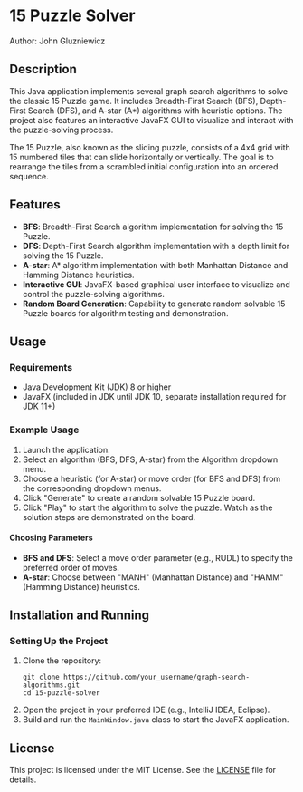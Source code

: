 # 15 Puzzle Solver
Author: John Gluzniewicz

## Description
This Java application implements several graph search algorithms to solve the classic 15 Puzzle game. It includes Breadth-First Search (BFS), Depth-First Search (DFS), and A-star (A*) algorithms with heuristic options. The project also features an interactive JavaFX GUI to visualize and interact with the puzzle-solving process.

The 15 Puzzle, also known as the sliding puzzle, consists of a 4x4 grid with 15 numbered tiles that can slide horizontally or vertically. The goal is to rearrange the tiles from a scrambled initial configuration into an ordered sequence.

## Features
- **BFS**: Breadth-First Search algorithm implementation for solving the 15 Puzzle.
- **DFS**: Depth-First Search algorithm implementation with a depth limit for solving the 15 Puzzle.
- **A-star**: A* algorithm implementation with both Manhattan Distance and Hamming Distance heuristics.
- **Interactive GUI**: JavaFX-based graphical user interface to visualize and control the puzzle-solving algorithms.
- **Random Board Generation**: Capability to generate random solvable 15 Puzzle boards for algorithm testing and demonstration.

## Usage
### Requirements
- Java Development Kit (JDK) 8 or higher
- JavaFX (included in JDK until JDK 10, separate installation required for JDK 11+)

### Example Usage
1. Launch the application.
2. Select an algorithm (BFS, DFS, A-star) from the Algorithm dropdown menu.
3. Choose a heuristic (for A-star) or move order (for BFS and DFS) from the corresponding dropdown menus.
4. Click "Generate" to create a random solvable 15 Puzzle board.
5. Click "Play" to start the algorithm to solve the puzzle. Watch as the solution steps are demonstrated on the board.

#### Choosing Parameters
- **BFS and DFS**: Select a move order parameter (e.g., RUDL) to specify the preferred order of moves.
- **A-star**: Choose between "MANH" (Manhattan Distance) and "HAMM" (Hamming Distance) heuristics.

## Installation and Running
### Setting Up the Project
1. Clone the repository:
   ```
   git clone https://github.com/your_username/graph-search-algorithms.git
   cd 15-puzzle-solver
   ```
2. Open the project in your preferred IDE (e.g., IntelliJ IDEA, Eclipse).
3. Build and run the `MainWindow.java` class to start the JavaFX application.

## License
This project is licensed under the MIT License. See the [LICENSE](LICENSE.txt) file for details.
